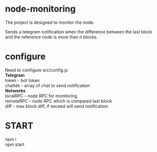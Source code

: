 # node-monitoring
The project is designed to monitor the node.

Sends a telegram notification when the difference between the last block and the reference node is more than n blocks. 

# configure 
Need to configure src/config.js <br/>
**Telegram** <br/>
token - bot token  <br/>
chatIds - array of chat to send notification <br/>
**Networks** <br/>
localRPC - node RPC for monitoring <br/>
remoteRPC - node RPC which is compared last block <br/>
diff - max block diff, if exceed will send notification

# START
npm i <br/>
npm start

